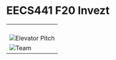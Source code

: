 # EECS441 F20 Invezt

| |
|-|
|| Demo  |  Wiki |  Trello  ||
||:-----:|:-----:|:--------:||
||![demo]|![wiki]|![process]||
||[Demo Video][demo_page]|[Project Documentation][wiki_page]|[Agile Management Board][process_page]||
|![Elevator Pitch](https://github.com/UM-EECS-441/labs/blob/master/docs/img/F20/Invezt.png)|
|![Team](https://github.com/UM-EECS-441/labs/blob/master/docs/img/F20/Invezt_team.png)|

[demo]: https://github.com/UM-EECS-441/labs/blob/master/docs/img/admin/video.png "Demo Video"
[wiki]: https://github.com/UM-EECS-441/labs/blob/master/docs/img/admin/wiki.png "Wiki"
[process]: https://github.com/UM-EECS-441/labs/blob/master/docs/img/admin/trello.png "Trello Board"
[demo_page]: https://www.youtube.com/watch?v=h-gKeTejaN8&feature=youtu.be
[wiki_page]: https://github.com/UM-EECS-441/invezt/wiki
[process_page]: https://trello.com/b/672ZknRX/invezt


